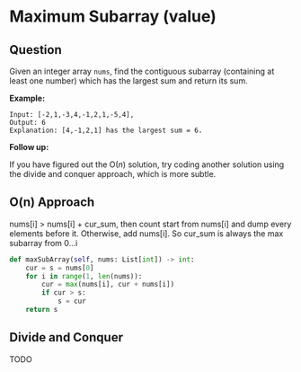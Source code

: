# Maximum Subarray \(value\)

## Question

Given an integer array `nums`, find the contiguous subarray \(containing at least one number\) which has the largest sum and return its sum.

**Example:**

```text
Input: [-2,1,-3,4,-1,2,1,-5,4],
Output: 6
Explanation: [4,-1,2,1] has the largest sum = 6.
```

**Follow up:**

If you have figured out the O\(_n_\) solution, try coding another solution using the divide and conquer approach, which is more subtle.

## O\(n\) Approach

nums\[i\] &gt; nums\[i\] + cur\_sum, then count start from nums\[i\] and dump every elements before it. Otherwise, add nums\[i\]. So cur\_sum is always the max subarray from 0...i 

```python
def maxSubArray(self, nums: List[int]) -> int:
    cur = s = nums[0]
    for i in range(1, len(nums)):
        cur = max(nums[i], cur + nums[i])
        if cur > s: 
            s = cur
    return s
```

## Divide and Conquer 

TODO

